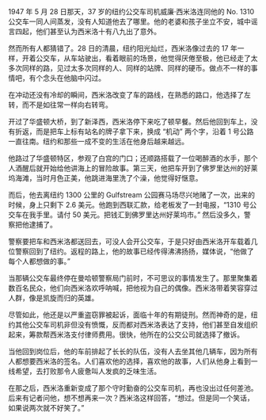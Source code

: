 
1947 年 5 月 28 日那天，37 岁的纽约公交车司机威廉·西米洛连同他的 No. 1310 公交车一同人间蒸发，没有人知道他去了哪里。他的老婆和孩子坐立不安，城中谣言四起，他们甚至认为西米洛十有八九出了意外。

然而所有人都猜错了。28 日的清晨，纽约阳光灿烂，西米洛像过去的 17 年一样，开着公交车，从车站驶出，看着眼前的场景，他觉得厌倦至极，他已经走了太多次同样的路，见过太多次同样的人、同样的站牌、同样的硬币。做点不一样的事情吧，有个念头在他脑中闪过。

在冲动还没有冷却的瞬间，西米洛改变了车的路线，在熟悉的路口，他选择了左转，而不是如往常一样向右转弯。

开过了华盛顿大桥，到了新泽西，西米洛停下来吃了顿早餐。然后他回到车上，没有折返，而是把车上标有站名的牌子拿下来，换成 “机动” 两个字，沿着 1 号公路一直往南。纽约和那些一成不变的生活在他身后越来越远。

他路过了华盛顿特区，参观了白宫的门口；还顺路搭载了一位喝醉酒的水手，那个人酒醒后就开始给他讲海上的冒险故事。第三天，他把车开到了佛罗里达州的好莱坞海滩，当时月色正美，他跳进海里洗了个澡，他觉得好惬意。

而后，他去离纽约 1300 公里的 Gulfstream 公园赛马场尽兴地赌了一次，出来的时候，身上只剩下 2.6 美元。他跑到西联汇款，给老板发了一封电报，“1310 号公交车在我手里。请付 50 美元。把钱汇到佛罗里达州好莱坞市。” 然后没多久，警察把他逮捕了。

警察要把车和西米洛都送回去，可没人会开公交车，于是只好由西米洛开车载着几位警察回到了纽约。返程的路上，他的故事已经传得沸沸扬扬，媒体说，“他做了每个人都想做的事。”

当那辆公交车最终停在曼哈顿警察局门前时，不可思议的事情发生了。那里聚集着数百名民众，他们向西米洛欢呼呐喊，把他视为自己的偶像。西米洛带着笑容穿过人群，像是凯旋而归的英雄。

尽管如此，他还是以严重盗窃罪被起诉，面临十年的有期徒刑。然而神奇的是，纽约其他公交车司机非但没有愤慨，反而都对西米洛表达了支持，他们甚至自发组织起来，筹款帮西米洛支付律师费用。很快，他所在的公交公司就选择了撤诉。

当他回到岗位后，他的车前排起了长长的队伍，没有人去坐其他几辆车，因为所有人都想要西米洛的签名。人们喜欢他的选择，喜欢他的故事，人们从他身上看到一线希望，去打败那令人疲惫叫人发疯的乏味生活。

在那之后，西米洛重新变成了那个守时勤奋的公交车司机，再也没出过任何差池。后来有记者问他，想不想再来一次？西米洛这样回答，“想过。但是同一个笑话，如果说两次就不好笑了。”
